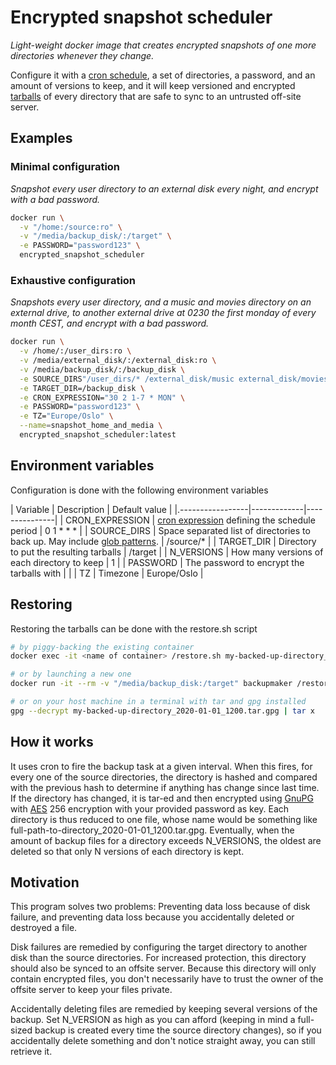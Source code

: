# Encrypted snapshot scheduler

_Light-weight docker image that creates encrypted snapshots of one more directories whenever they change._

Configure it with a [cron schedule](https://crontab.guru/), a set of directories, a password, and an amount of versions to keep, and it will keep versioned and encrypted [tarballs](https://en.wikipedia.org/wiki/Tar_(computing)) of every directory that are safe to sync to an untrusted off-site server.

## Examples
### Minimal configuration
_Snapshot every user directory to an external disk every night, and encrypt with a bad password._
```sh
docker run \
  -v "/home:/source:ro" \
  -v "/media/backup_disk/:/target" \
  -e PASSWORD="password123" \
  encrypted_snapshot_scheduler
```

### Exhaustive configuration
_Snapshots every user directory, and a music and movies directory on an external drive, to another external drive at 0230 the first monday of every month CEST, and encrypt with a bad password._
```sh
docker run \
  -v /home/:/user_dirs:ro \
  -v /media/external_disk/:/external_disk:ro \
  -v /media/backup_disk/:/backup_disk \
  -e SOURCE_DIRS"/user_dirs/* /external_disk/music external_disk/movies" \
  -e TARGET_DIR=/backup_disk \
  -e CRON_EXPRESSION="30 2 1-7 * MON" \
  -e PASSWORD="password123" \
  -e TZ="Europe/Oslo" \
  --name=snapshot_home_and_media \
  encrypted_snapshot_scheduler:latest
```

## Environment variables

Configuration is done with the following environment variables

| Variable         | Description | Default value |
|.-----------------|-------------|---------------|
| CRON\_EXPRESSION | [cron expression](https://crontab.guru/) defining the schedule period  | 0 1 \* \* \* |
| SOURCE\_DIRS     | Space separated list of directories to back up. May include [glob patterns](https://en.wikipedia.org/wiki/Glob_(programming)). | /source/\* |
| TARGET\_DIR      | Directory to put the resulting tarballs     | /target     |
| N\_VERSIONS      | How many versions of each directory to keep | 1           |
| PASSWORD         | The password to encrypt the tarballs with   |             |
| TZ               | Timezone                                    | Europe/Oslo |


## Restoring
Restoring the tarballs can be done with the restore.sh script
```sh
# by piggy-backing the existing container
docker exec -it <name of container> /restore.sh my-backed-up-directory_2020-01-01_1200.tar.gpg

# or by launching a new one
docker run -it --rm -v "/media/backup_disk:/target" backupmaker /restore.sh my-backed-up-directory_2020-01-01_1200.tar.gpg

# or on your host machine in a terminal with tar and gpg installed
gpg --decrypt my-backed-up-directory_2020-01-01_1200.tar.gpg | tar x
```


## How it works
It uses cron to fire the backup task at a given interval. When this fires, for every one of the source directories, the directory is hashed and compared with the previous hash to determine if anything has change since last time. If the directory has changed, it is tar-ed and then encrypted using [GnuPG](https://gnupg.org/) with [AES](https://en.wikipedia.org/wiki/Advanced_Encryption_Standard) 256 encryption with your provided password as key. Each directory is thus reduced to one file, whose name would be something like full-path-to-directory\_2020-01-01\_1200.tar.gpg. Eventually, when the amount of backup files for a directory exceeds N\_VERSIONS, the oldest are deleted so that only N versions of each directory is kept.

## Motivation
This program solves two problems: Preventing data loss because of disk failure, and preventing data loss because you accidentally deleted or destroyed a file.

Disk failures are remedied by configuring the target directory to another disk than the source directories. For increased protection, this directory should also be synced to an offsite server. Because this directory will only contain encrypted files, you don't necessarily have to trust the owner of the offsite server to keep your files private.

Accidentally deleting files are remedied by keeping several versions of the backup. Set N\_VERSION as high as you can afford (keeping in mind a full-sized backup is created every time the source directory changes), so if you accidentally delete something and don't notice straight away, you can still retrieve it.



